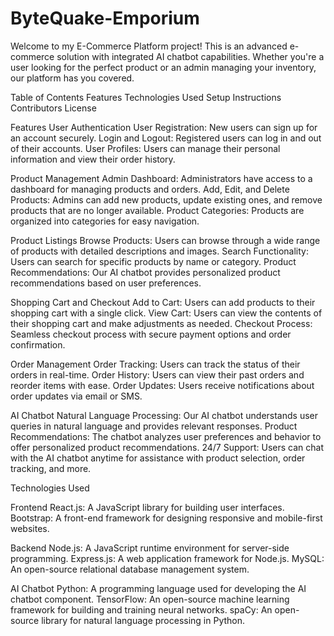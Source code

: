 # ByteQuake-Emporium

Welcome to my E-Commerce Platform project! This is an advanced e-commerce solution with integrated AI chatbot capabilities. Whether you're a user looking for the perfect product or an admin managing your inventory, our platform has you covered.

 Table of Contents
Features
Technologies Used
Setup Instructions
Contributors
License

 Features
User Authentication
User Registration: New users can sign up for an account securely.
Login and Logout: Registered users can log in and out of their accounts.
User Profiles: Users can manage their personal information and view their order history.

 Product Management
Admin Dashboard: Administrators have access to a dashboard for managing products and orders.
Add, Edit, and Delete Products: Admins can add new products, update existing ones, and remove products that are no longer available.
Product Categories: Products are organized into categories for easy navigation.

 Product Listings
Browse Products: Users can browse through a wide range of products with detailed descriptions and images.
Search Functionality: Users can search for specific products by name or category.
Product Recommendations: Our AI chatbot provides personalized product recommendations based on user preferences.

 Shopping Cart and Checkout
Add to Cart: Users can add products to their shopping cart with a single click.
View Cart: Users can view the contents of their shopping cart and make adjustments as needed.
Checkout Process: Seamless checkout process with secure payment options and order confirmation.

 Order Management
Order Tracking: Users can track the status of their orders in real-time.
Order History: Users can view their past orders and reorder items with ease.
Order Updates: Users receive notifications about order updates via email or SMS.

 AI Chatbot
Natural Language Processing: Our AI chatbot understands user queries in natural language and provides relevant responses.
Product Recommendations: The chatbot analyzes user preferences and behavior to offer personalized product recommendations.
24/7 Support: Users can chat with the AI chatbot anytime for assistance with product selection, order tracking, and more.

  Technologies Used
  
 Frontend
React.js: A JavaScript library for building user interfaces.
Bootstrap: A front-end framework for designing responsive and mobile-first websites.

 Backend
Node.js: A JavaScript runtime environment for server-side programming.
Express.js: A web application framework for Node.js.
MySQL: An open-source relational database management system.

 AI Chatbot
Python: A programming language used for developing the AI chatbot component.
TensorFlow: An open-source machine learning framework for building and training neural networks.
spaCy: An open-source library for natural language processing in Python.
